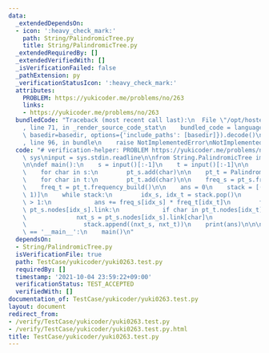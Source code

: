 ```yaml
---
data:
  _extendedDependsOn:
  - icon: ':heavy_check_mark:'
    path: String/PalindromicTree.py
    title: String/PalindromicTree.py
  _extendedRequiredBy: []
  _extendedVerifiedWith: []
  _isVerificationFailed: false
  _pathExtension: py
  _verificationStatusIcon: ':heavy_check_mark:'
  attributes:
    PROBLEM: https://yukicoder.me/problems/no/263
    links:
    - https://yukicoder.me/problems/no/263
  bundledCode: "Traceback (most recent call last):\n  File \"/opt/hostedtoolcache/Python/3.10.1/x64/lib/python3.10/site-packages/onlinejudge_verify/documentation/build.py\"\
    , line 71, in _render_source_code_stat\n    bundled_code = language.bundle(stat.path,\
    \ basedir=basedir, options={'include_paths': [basedir]}).decode()\n  File \"/opt/hostedtoolcache/Python/3.10.1/x64/lib/python3.10/site-packages/onlinejudge_verify/languages/python.py\"\
    , line 96, in bundle\n    raise NotImplementedError\nNotImplementedError\n"
  code: "# verification-helper: PROBLEM https://yukicoder.me/problems/no/263\nimport\
    \ sys\ninput = sys.stdin.readline\n\nfrom String.PalindromicTree import PalindromicTree\n\
    \n\ndef main():\n    s = input()[:-1]\n    t = input()[:-1]\n\n    pt_s = PalindromicTree()\n\
    \    for char in s:\n        pt_s.add(char)\n\n    pt_t = PalindromicTree()\n\
    \    for char in t:\n        pt_t.add(char)\n\n    freq_s = pt_s.frequency_build()\n\
    \    freq_t = pt_t.frequency_build()\n\n    ans = 0\n    stack = [(0, 0), (1,\
    \ 1)]\n    while stack:\n        idx_s, idx_t = stack.pop()\n        if idx_s\
    \ > 1:\n            ans += freq_s[idx_s] * freq_t[idx_t]\n        for char in\
    \ pt_s.nodes[idx_s].link:\n            if char in pt_t.nodes[idx_t].link:\n  \
    \              nxt_s = pt_s.nodes[idx_s].link[char]\n                nxt_t = pt_t.nodes[idx_t].link[char]\n\
    \                stack.append((nxt_s, nxt_t))\n    print(ans)\n\n\nif __name__\
    \ == '__main__':\n    main()\n"
  dependsOn:
  - String/PalindromicTree.py
  isVerificationFile: true
  path: TestCase/yukicoder/yuki0263.test.py
  requiredBy: []
  timestamp: '2021-10-04 23:59:22+09:00'
  verificationStatus: TEST_ACCEPTED
  verifiedWith: []
documentation_of: TestCase/yukicoder/yuki0263.test.py
layout: document
redirect_from:
- /verify/TestCase/yukicoder/yuki0263.test.py
- /verify/TestCase/yukicoder/yuki0263.test.py.html
title: TestCase/yukicoder/yuki0263.test.py
---
```

